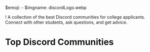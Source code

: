 $emoji: -
$imgname: discordLogo.webp

! A collection of the best Discord communities for college applicants. Connect with other students, ask questions, and get advice.

# Top Discord Communities